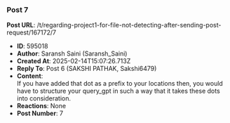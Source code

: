 ### Post 7
**Post URL**: /t/regarding-project1-for-file-not-detecting-after-sending-post-request/167172/7
- **ID**: 595018
- **Author**: Saransh Saini (Saransh_Saini)
- **Created At**: 2025-02-14T15:07:26.713Z
- **Reply To**: Post 6 (SAKSHI PATHAK, Sakshi6479)
- **Content**:  
  If you have added that dot as a prefix to your locations then, you would have to structure your query_gpt in such a way that it takes these dots into consideration.
- **Reactions**: None
- **Post Number**: 7

